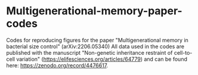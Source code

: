 # Multigenerational-memory-paper-codes
Codes for reproducing figures for the paper "Multigenerational memory in bacterial size control" (arXiv:2206.05340)
All data used in the codes are published with the manuscript "Non-genetic inheritance restraint of cell-to-cell variation" (https://elifesciences.org/articles/64779) and can be found here: https://zenodo.org/record/4476617.
